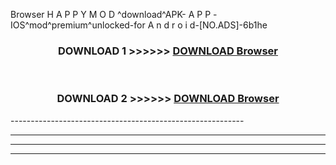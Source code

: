  Browser  H A P P Y M O D ^download^APK- A P P -IOS^mod^premium^unlocked-for A n d r o i d-[NO.ADS]-6b1he



<div align="center">

<h3>DOWNLOAD 1 >>>>>> <a href="https://en-mod.web.app/?en= Browser ">DOWNLOAD Browser  </a></h3><br>

<h3>DOWNLOAD 2 >>>>>> <a href="https://en-mod.web.app/?en= Browser ">DOWNLOAD Browser  </a></h3>

</div>
----------------------------------------------------------

----------------------------------------------------------

----------------------------------------------------------

----------------------------------------------------------



